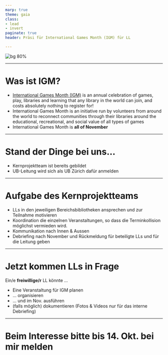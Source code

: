 ```yaml
---
marp: true
theme: gaia
class: 
- lead
- invert
paginate: true
header: Präsi für International Games Month (IGM) für LL

---
```



![bg 80%](https://games.ala.org/wp-content/uploads/IGM_Logo_Africa-Europe.png)


---

# Was ist IGM?
- [International Games Month (IGM)](https://games.ala.org/international-games-month/) is an annual celebration of games, play, libraries and learning that any library in the world can join, and costs absolutely nothing to register for!
- International Games Month is an initiative run by volunteers from around the world to reconnect communities through their libraries around the educational, recreational, and social value of all types of games
- International Games Month is __all of November__

---

# Stand der Dinge bei uns...
- Kernprojektteam ist bereits gebildet
- UB-Leitung wird sich als UB Zürich dafür anmelden

---

# Aufgabe des Kernprojektteams
- LLs in den jeweiligen Bereichsbibliotheken ansprechen und zur Teilnahme motivieren
- Koordination die einzelnen Veranstaltungen, so dass die Terminkollision möglichst vermieden wird. 
- Kommunikation nach Innen & Aussen
- Debriefing nach November und Rückmeldung für beteiligte LLs und für die Leitung geben


---

# Jetzt kommen LLs in Frage
Ein/e __freiwillige/r__ LL könnte ...
- Eine Veranstaltung für IGM planen
- ... organisieren
- ... und im Nov. ausführen
- (falls möglich) dokumentieren (Fotos & Videos nur für das interne Debriefing) 

---

# Beim Interesse bitte __bis 14. Okt.__ bei mir melden